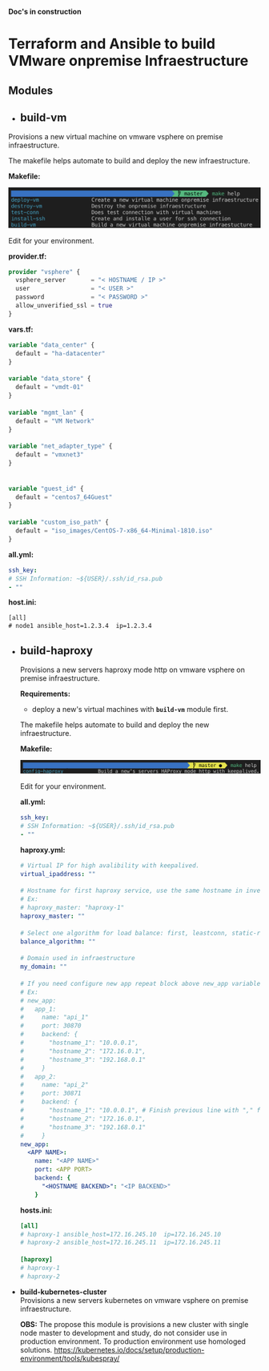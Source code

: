 **Doc's in construction**

# **Terraform and Ansible to build VMware onpremise Infraestructure**

## **Modules**

- ## **build-vm**  
Provisions a new virtual machine on vmware vsphere on premise infraestructure.

  The makefile helps automate to build and deploy the new infraestructure.
  
  **Makefile:**

  ![make help](/docs/img/img1.png)

  Edit for your environment.

  **provider.tf:**
  
  ```terraform
  provider "vsphere" {
    vsphere_server       = "< HOSTNAME / IP >"
    user                 = "< USER >"
    password             = "< PASSWORD >"
    allow_unverified_ssl = true
  }
  ```
  
  **vars.tf:**

  ```terraform
  variable "data_center" {
    default = "ha-datacenter"
  }

  variable "data_store" {
    default = "vmdt-01"
  }

  variable "mgmt_lan" {
    default = "VM Network"
  }

  variable "net_adapter_type" {
    default = "vmxnet3"
  }


  variable "guest_id" {
    default = "centos7_64Guest"
  }

  variable "custom_iso_path" {
    default = "iso_images/CentOS-7-x86_64-Minimal-1810.iso"
  }
  ```

  **all.yml:**

  ```yaml
  ssh_key: 
  # SSH Information: ~${USER}/.ssh/id_rsa.pub
  - ""
  ```

  **host.ini:**

  ```ìni
  [all]
  # node1 ansible_host=1.2.3.4  ip=1.2.3.4
  ```
  
- ## **build-haproxy**  
  Provisions a new servers haproxy mode http on vmware vsphere on premise infraestructure.
  
  **Requirements:**  
  - deploy a new's virtual machines with **```build-vm```** module first.

  The makefile helps automate to build and deploy the new infraestructure.
  
  **Makefile:**

  ![make help](/docs/img/img2.png)

  Edit for your environment.

  **all.yml:**

  ```yaml
  ssh_key: 
  # SSH Information: ~${USER}/.ssh/id_rsa.pub
  - ""
  ```

  **haproxy.yml:**

  ```yaml
  # Virtual IP for high avalibility with keepalived.
  virtual_ipaddress: ""

  # Hostname for first haproxy service, use the same hostname in inventory_hostname.
  # Ex:
  # haproxy_master: "haproxy-1"
  haproxy_master: ""

  # Select one algorithm for load balance: first, leastconn, static-rr or roundrobin.
  balance_algorithm: ""

  # Domain used in infraestructure
  my_domain: ""

  # If you need configure new app repeat block above new_app variable .
  # Ex:
  # new_app:
  #   app_1:
  #     name: "api_1"
  #     port: 30870
  #     backend: {
  #       "hostname_1": "10.0.0.1",
  #       "hostname_2": "172.16.0.1",
  #       "hostname_3": "192.168.0.1"
  #     }
  #   app_2:
  #     name: "api_2"
  #     port: 30871
  #     backend: {
  #       "hostname_1": "10.0.0.1", # Finish previous line with "," for more than one backend.
  #       "hostname_2": "172.16.0.1",
  #       "hostname_3": "192.168.0.1"
  #     }
  new_app:
    <APP NAME>:
      name: "<APP NAME>"
      port: <APP PORT>
      backend: {
        "<HOSTNAME BACKEND>": "<IP BACKEND>"
      }

  ```

  **hosts.ini:**
  
  ```ini
  [all]
  # haproxy-1 ansible_host=172.16.245.10  ip=172.16.245.10
  # haproxy-2 ansible_host=172.16.245.11  ip=172.16.245.11

  [haproxy]
  # haproxy-1
  # haproxy-2
  ```

- **build-kubernetes-cluster**  
  Provisions a new servers kubernetes on vmware vsphere on premise infraestructure.

  **OBS:** The propose this module is provisions a new cluster with single node master to development and study, do not consider use in production environment. To production environment use homologed solutions. <https://kubernetes.io/docs/setup/production-environment/tools/kubespray/>
